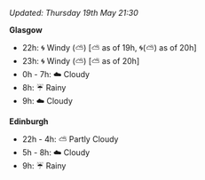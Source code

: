 *Updated: Thursday 19th May 21:30*

**Glasgow**

* 22h: :cyclone: Windy (:partly_sunny:) [:partly_sunny: as of 19h, :cyclone:(:partly_sunny:) as of 20h]
* 23h: :cyclone: Windy (:partly_sunny:) [:partly_sunny: as of 20h]
* 0h - 7h: :cloud: Cloudy
* 8h: :umbrella: Rainy
* 9h: :cloud: Cloudy

**Edinburgh**

* 22h - 4h: :partly_sunny: Partly Cloudy
* 5h - 8h: :cloud: Cloudy
* 9h: :umbrella: Rainy

